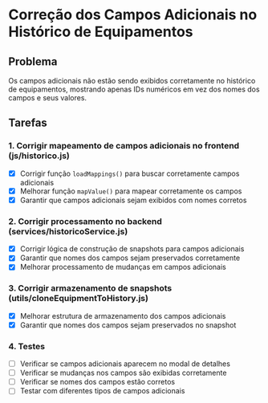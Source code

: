 # Correção dos Campos Adicionais no Histórico de Equipamentos

## Problema
Os campos adicionais não estão sendo exibidos corretamente no histórico de equipamentos, mostrando apenas IDs numéricos em vez dos nomes dos campos e seus valores.

## Tarefas

### 1. Corrigir mapeamento de campos adicionais no frontend (js/historico.js)
- [x] Corrigir função `loadMappings()` para buscar corretamente campos adicionais
- [x] Melhorar função `mapValue()` para mapear corretamente os campos
- [x] Garantir que campos adicionais sejam exibidos com nomes corretos

### 2. Corrigir processamento no backend (services/historicoService.js)
- [x] Corrigir lógica de construção de snapshots para campos adicionais
- [x] Garantir que nomes dos campos sejam preservados corretamente
- [x] Melhorar processamento de mudanças em campos adicionais

### 3. Corrigir armazenamento de snapshots (utils/cloneEquipmentToHistory.js)
- [x] Melhorar estrutura de armazenamento dos campos adicionais
- [x] Garantir que nomes dos campos sejam preservados no snapshot

### 4. Testes
- [ ] Verificar se campos adicionais aparecem no modal de detalhes
- [ ] Verificar se mudanças nos campos são exibidas corretamente
- [ ] Verificar se nomes dos campos estão corretos
- [ ] Testar com diferentes tipos de campos adicionais
